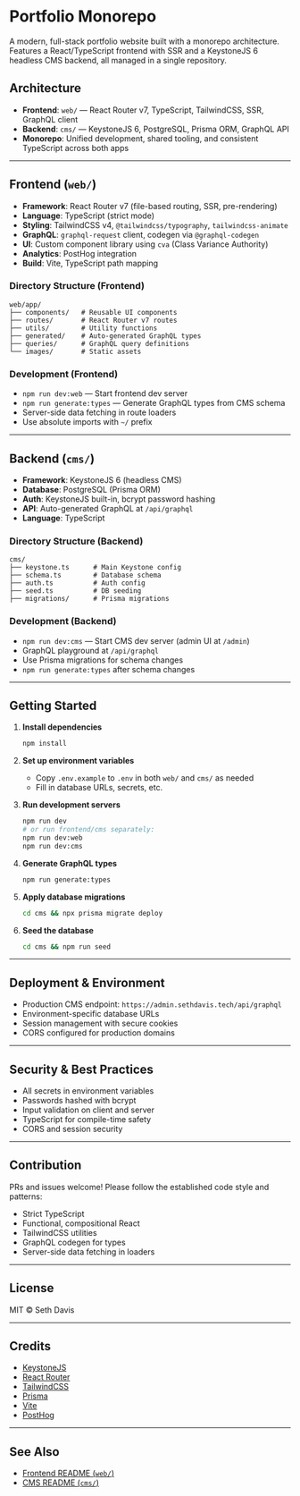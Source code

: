 # Portfolio Monorepo

A modern, full-stack portfolio website built with a monorepo architecture. Features a React/TypeScript frontend with SSR and a KeystoneJS 6 headless CMS backend, all managed in a single repository.

## Architecture

- **Frontend**: `web/` — React Router v7, TypeScript, TailwindCSS, SSR, GraphQL client
- **Backend**: `cms/` — KeystoneJS 6, PostgreSQL, Prisma ORM, GraphQL API
- **Monorepo**: Unified development, shared tooling, and consistent TypeScript across both apps

---

## Frontend (`web/`)

- **Framework**: React Router v7 (file-based routing, SSR, pre-rendering)
- **Language**: TypeScript (strict mode)
- **Styling**: TailwindCSS v4, `@tailwindcss/typography`, `tailwindcss-animate`
- **GraphQL**: `graphql-request` client, codegen via `@graphql-codegen`
- **UI**: Custom component library using `cva` (Class Variance Authority)
- **Analytics**: PostHog integration
- **Build**: Vite, TypeScript path mapping

### Directory Structure (Frontend)

```text
web/app/
├── components/   # Reusable UI components
├── routes/       # React Router v7 routes
├── utils/        # Utility functions
├── generated/    # Auto-generated GraphQL types
├── queries/      # GraphQL query definitions
└── images/       # Static assets
```

### Development (Frontend)

- `npm run dev:web` — Start frontend dev server
- `npm run generate:types` — Generate GraphQL types from CMS schema
- Server-side data fetching in route loaders
- Use absolute imports with `~/` prefix

---

## Backend (`cms/`)

- **Framework**: KeystoneJS 6 (headless CMS)
- **Database**: PostgreSQL (Prisma ORM)
- **Auth**: KeystoneJS built-in, bcrypt password hashing
- **API**: Auto-generated GraphQL at `/api/graphql`
- **Language**: TypeScript

### Directory Structure (Backend)

```text
cms/
├── keystone.ts      # Main Keystone config
├── schema.ts        # Database schema
├── auth.ts          # Auth config
├── seed.ts          # DB seeding
├── migrations/      # Prisma migrations
```

### Development (Backend)

- `npm run dev:cms` — Start CMS dev server (admin UI at `/admin`)
- GraphQL playground at `/api/graphql`
- Use Prisma migrations for schema changes
- `npm run generate:types` after schema changes

---

## Getting Started

1. **Install dependencies**

    ```sh
    npm install
    ```

2. **Set up environment variables**

    - Copy `.env.example` to `.env` in both `web/` and `cms/` as needed
    - Fill in database URLs, secrets, etc.

3. **Run development servers**

    ```sh
    npm run dev
    # or run frontend/cms separately:
    npm run dev:web
    npm run dev:cms
    ```

4. **Generate GraphQL types**

    ```sh
    npm run generate:types
    ```

5. **Apply database migrations**

    ```sh
    cd cms && npx prisma migrate deploy
    ```

6. **Seed the database**

    ```sh
    cd cms && npm run seed
    ```

---

## Deployment & Environment

- Production CMS endpoint: `https://admin.sethdavis.tech/api/graphql`
- Environment-specific database URLs
- Session management with secure cookies
- CORS configured for production domains

---

## Security & Best Practices

- All secrets in environment variables
- Passwords hashed with bcrypt
- Input validation on client and server
- TypeScript for compile-time safety
- CORS and session security

---

## Contribution

PRs and issues welcome! Please follow the established code style and patterns:

- Strict TypeScript
- Functional, compositional React
- TailwindCSS utilities
- GraphQL codegen for types
- Server-side data fetching in loaders

---

## License

MIT © Seth Davis

---

## Credits

- [KeystoneJS](https://keystonejs.io/)
- [React Router](https://reactrouter.com/)
- [TailwindCSS](https://tailwindcss.com/)
- [Prisma](https://www.prisma.io/)
- [Vite](https://vitejs.dev/)
- [PostHog](https://posthog.com/)

---

## See Also

- [Frontend README (`web/`)](web/README.md)
- [CMS README (`cms/`)](cms/README.md)
